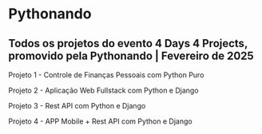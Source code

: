 # Pythonando

## Todos os projetos do evento 4 Days 4 Projects, promovido pela Pythonando | Fevereiro de 2025

Projeto 1 - Controle de Finanças Pessoais com Python Puro

Projeto 2 - Aplicação Web Fullstack com Python e Django

Projeto 3 - Rest API com Python e Django

Projeto 4 - APP Mobile + Rest API com Python e Django
